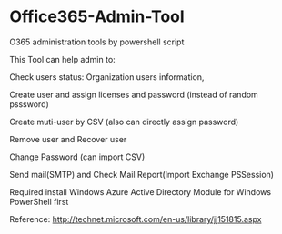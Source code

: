 Office365-Admin-Tool
====================

O365 administration tools by powershell script

This Tool can help admin to:

  Check users status: Organization users information,

  Create user and assign licenses and password (instead of random psssword)

  Create muti-user by CSV (also can directly assign password)

  Remove user and Recover user

  Change Password (can import CSV)

  Send mail(SMTP) and Check Mail Report(Import Exchange PSSession)

Required install Windows Azure Active Directory Module for Windows PowerShell first

Reference: http://technet.microsoft.com/en-us/library/jj151815.aspx 
